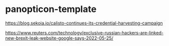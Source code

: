 # panopticon-template

https://blog.sekoia.io/calisto-continues-its-credential-harvesting-campaign

https://www.reuters.com/technology/exclusive-russian-hackers-are-linked-new-brexit-leak-website-google-says-2022-05-25/
